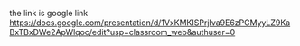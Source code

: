  the link is google link
https://docs.google.com/presentation/d/1VxKMKISPrjIva9E6zPCMyyLZ9KaBxTBxDWe2ApWlqoc/edit?usp=classroom_web&authuser=0

